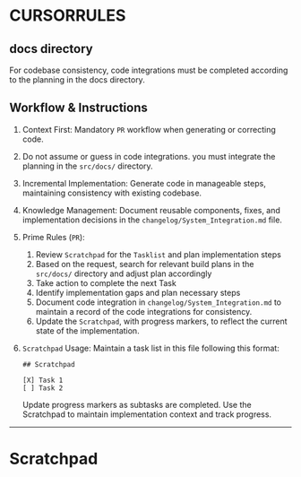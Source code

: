 # CURSORRULES

## docs directory

For codebase consistency, code integrations must be completed according to the planning in the docs directory.

## Workflow & Instructions

1. Context First: Mandatory `PR` workflow when generating or correcting code.
2. Do not assume or guess in code integrations. you must integrate the planning in the `src/docs/` directory.
3. Incremental Implementation: Generate code in manageable steps, maintaining consistency with existing codebase.
4. Knowledge Management: Document reusable components, fixes, and implementation decisions in the `changelog/System_Integration.md` file.

5. Prime Rules (`PR`):

   1. Review `Scratchpad` for the `Tasklist` and plan implementation steps
   2. Based on the request, search for relevant build plans in the `src/docs/` directory and adjust plan accordingly
   3. Take action to complete the next Task
   4. Identify implementation gaps and plan necessary steps
   5. Document code integration in `changelog/System_Integration.md` to maintain a record of the code integrations for consistency.
   6. Update the `Scratchpad`, with progress markers, to reflect the current state of the implementation.

6. `Scratchpad` Usage: Maintain a task list in this file following this format:

   ```
   ## Scratchpad

   [X] Task 1
   [ ] Task 2
   ```

   Update progress markers as subtasks are completed. Use the Scratchpad to maintain implementation context and track progress.

---

# Scratchpad
